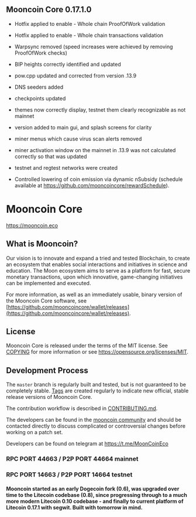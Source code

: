 ## Mooncoin Core 0.17.1.0


* Hotfix applied to enable - Whole chain ProofOfWork validation
* Hotfix applied to enable - Whole chain transactions validation
* Warpsync removed (speed increases were achieved by removing ProofOfWork checks)

* BIP heights correctly identified and updated
* pow.cpp updated and corrected from version .13.9
* DNS seeders added
* checkpoints updated
* themes now correctly display, testnet them clearly recognizable as not mainnet
* version added to main gui, and splash screens for clarity
* miner menus which cause virus scan alerts removed
* miner activation window on the mainnet in .13.9 was not calculated correctly so that was updated
* testnet and regtest networks were created
* Controlled lowering of coin emission via dynamic nSubsidy (schedule available at https://github.com/mooncoincore/rewardSchedule).


Mooncoin Core 
=====================================

https://mooncoin.eco

What is Mooncoin?
----------------

Our vision is to innovate and expand a tried and tested Blockchain, to create an ecosystem that enables social interactions and initiatives in science and education. The Moon ecosystem aims to serve as a platform for fast, secure monetary transactions, upon which innovative, game-changing initiatives can be implemented and executed.

For more information, as well as an immediately usable, binary version of
the Mooncoin Core software, see [https://github.com/mooncoincore/wallet/releases](https://github.com/mooncoincore/wallet/releases).

License
-------

Mooncoin Core is released under the terms of the MIT license. See [COPYING](COPYING) for more
information or see https://opensource.org/licenses/MIT.

Development Process
-------------------

The `master` branch is regularly built and tested, but is not guaranteed to be
completely stable. [Tags](https://github.com/mooncoincore/wallet/tags) are created
regularly to indicate new official, stable release versions of Mooncoin Core.

The contribution workflow is described in [CONTRIBUTING.md](CONTRIBUTING.md).

The developers can be found in the [mooncoin community](https://t.me/MoonCoinEco)
and should be contacted directly to discuss complicated or controversial changes before working
on a patch set.

Developers can be found on telegram at https://t.me/MoonCoinEco


### RPC PORT 44663 / P2P PORT 44664 mainnet
### RPC PORT 14663 / P2P PORT 14664 testnet

#### Mooncoin started as an early Dogecoin fork (0.6), was upgraded over time to the Litecoin codebase (0.8), since progressing through to a much more modern Litecoin 0.10 codebase - and finally to current platform of Litecoin 0.17.1 with segwit. Built with tomorrow in mind.
